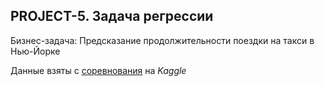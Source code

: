 ## PROJECT-5. Задача регрессии

Бизнес-задача: Предсказание продолжительности поездки на такси в Нью-Йорке

Данные взяты с [соревнования](https://www.kaggle.com/competitions/nyc-taxi-trip-duration/data) на *Kaggle*